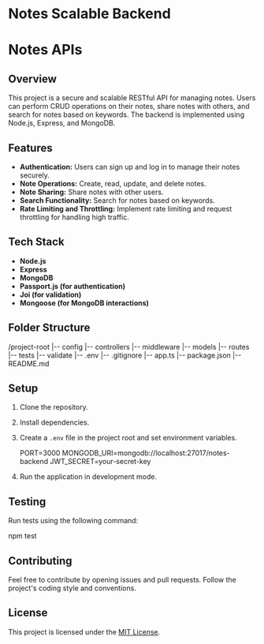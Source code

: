 # Notes Scalable Backend

# Notes APIs

## Overview

This project is a secure and scalable RESTful API for managing notes. Users can perform CRUD operations on their notes, share notes with others, and search for notes based on keywords. The backend is implemented using Node.js, Express, and MongoDB.

## Features

- **Authentication:** Users can sign up and log in to manage their notes securely.
- **Note Operations:** Create, read, update, and delete notes.
- **Note Sharing:** Share notes with other users.
- **Search Functionality:** Search for notes based on keywords.
- **Rate Limiting and Throttling:** Implement rate limiting and request throttling for handling high traffic.

## Tech Stack

- **Node.js**
- **Express**
- **MongoDB**
- **Passport.js (for authentication)**
- **Joi (for validation)**
- **Mongoose (for MongoDB interactions)**

## Folder Structure

/project-root
|-- config
|-- controllers
|-- middleware
|-- models
|-- routes
|-- tests
|-- validate
|-- .env
|-- .gitignore
|-- app.ts
|-- package.json
|-- README.md

## Setup

1. Clone the repository.


2. Install dependencies.


3. Create a `.env` file in the project root and set environment variables.

    PORT=3000
    MONGODB_URI=mongodb://localhost:27017/notes-backend
    JWT_SECRET=your-secret-key


4. Run the application in development mode.


## Testing

Run tests using the following command:

npm test


## Contributing

Feel free to contribute by opening issues and pull requests. Follow the project's coding style and conventions.

## License

This project is licensed under the [MIT License](LICENSE).

